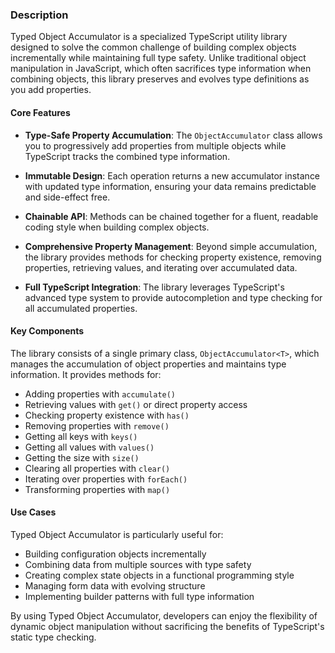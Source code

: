 ### Description

Typed Object Accumulator is a specialized TypeScript utility library designed to solve the common challenge of building complex objects incrementally while maintaining full type safety. Unlike traditional object manipulation in JavaScript, which often sacrifices type information when combining objects, this library preserves and evolves type definitions as you add properties.

#### Core Features

- **Type-Safe Property Accumulation**: The `ObjectAccumulator` class allows you to progressively add properties from multiple objects while TypeScript tracks the combined type information.

- **Immutable Design**: Each operation returns a new accumulator instance with updated type information, ensuring your data remains predictable and side-effect free.

- **Chainable API**: Methods can be chained together for a fluent, readable coding style when building complex objects.

- **Comprehensive Property Management**: Beyond simple accumulation, the library provides methods for checking property existence, removing properties, retrieving values, and iterating over accumulated data.

- **Full TypeScript Integration**: The library leverages TypeScript's advanced type system to provide autocompletion and type checking for all accumulated properties.

#### Key Components

The library consists of a single primary class, `ObjectAccumulator<T>`, which manages the accumulation of object properties and maintains type information. It provides methods for:

- Adding properties with `accumulate()`
- Retrieving values with `get()` or direct property access
- Checking property existence with `has()`
- Removing properties with `remove()`
- Getting all keys with `keys()`
- Getting all values with `values()`
- Getting the size with `size()`
- Clearing all properties with `clear()`
- Iterating over properties with `forEach()`
- Transforming properties with `map()`

#### Use Cases

Typed Object Accumulator is particularly useful for:

- Building configuration objects incrementally
- Combining data from multiple sources with type safety
- Creating complex state objects in a functional programming style
- Managing form data with evolving structure
- Implementing builder patterns with full type information

By using Typed Object Accumulator, developers can enjoy the flexibility of dynamic object manipulation without sacrificing the benefits of TypeScript's static type checking.

